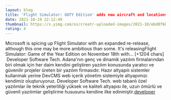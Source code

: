 ```yaml
--- 
layout: blog
title: 'Flight Simulator: GOTY Edition' adds new aircraft and locations on November 18th
date: 2021-10-19 22:12:49
thumbnail: https://s.yimg.com/os/creatr-uploaded-images/2021-10/ebd8f680-311d-11ec-bd7e-2a1982013ee3
rating: 4
---
```

Microsoft is spicing up Flight Simulator with an expanded re-release, although this one may be more ambitious than some. It's releasingFlight Simulator: Game of the Year Edition on November 18th with… [+1204 chars]</br>&nbsp;Developer Software Tech. Adana'nın genç ve dinamik yazılım firmalarından biri olmak için her daim kendini geliştiren yazılım konusunda yaratıcı ve güvenilir projeler üreten bir yazılım firmasıdır. Hazır altyapılı sistemler kullanmak yerine DevCMS web içerik yönetim sistemiyle altyapımızı kendimiz oluşturuyoruz. Developer Software Tech. web tabanlı özel yazılımlar ile teknik yeterliliği yüksek ve kaliteli altyapısı ile, uzun ömürlü ve güvenli yazılımlar geliştirme hususunu kendine ilke edinmiştir.<a href="https://www.developerbilisim.com/">developer</a>
